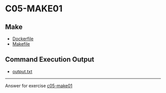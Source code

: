 # C05-MAKE01

## Make
- [Dockerfile](Dockerfile)
- [Makefile](Makefile)

## Command Execution Output
- [output.txt](output.txt)

<!-- Don't change anything below this point-->
<!-- Before commiting, remove both commented lines--> 
***
Answer for exercise [c05-make01](https://github.com/devopsacademyau/academy/blob/c41e824fb2a2c55e3a30b2371a87e3a7551b6741/classes/05class/exercises/c05-make01/README.md)